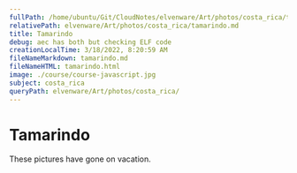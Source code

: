```yaml
---
fullPath: /home/ubuntu/Git/CloudNotes/elvenware/Art/photos/costa_rica/tamarindo.md
relativePath: elvenware/Art/photos/costa_rica/tamarindo.md
title: Tamarindo
debug: aec has both but checking ELF code
creationLocalTime: 3/18/2022, 8:20:59 AM
fileNameMarkdown: tamarindo.md
fileNameHTML: tamarindo.html
image: ./course/course-javascript.jpg
subject: costa_rica
queryPath: elvenware/Art/photos/costa_rica/
---
```


<!-- toc -->
<!-- tocstop -->

Tamarindo
=========

These pictures have gone on vacation.
